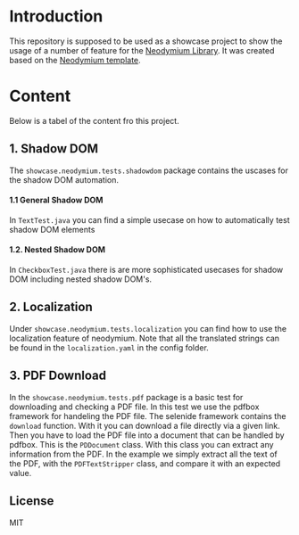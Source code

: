 # Introduction
This repository is supposed to be used as a showcase project to show the usage of a number of feature for the [Neodymium Library](https://github.com/Xceptance/neodymium-library). It was created based on the [Neodymium template](https://github.com/Xceptance/neodymium-template).



# Content
Below is a tabel of the content fro this project.

## 1. Shadow DOM
The `showcase.neodymium.tests.shadowdom` package contains the uscases for the shadow DOM automation.
#### 1.1 General Shadow DOM
In `TextTest.java` you can find a simple usecase on how to automatically test shadow DOM elements
#### 1.2. Nested Shadow DOM
In `CheckboxTest.java` there is are more sophisticated usecases for shadow DOM including nested shadow DOM's.
## 2. Localization
Under `showcase.neodymium.tests.localization` you can find how to use the localization feature of neodymium. Note that all the translated strings can be found in the `localization.yaml` in the config folder.
## 3. PDF Download
In the `showcase.neodymium.tests.pdf` package is a basic test for downloading and checking a PDF file. In this test we use the pdfbox framework for handeling the PDF file.
The selenide framework contains the `download` function. With it you can download a file directly via a given link.
Then you have to load the PDF file into a document that can be handled by pdfbox. This is the `PDDocument` class. With this class you can extract any information from the PDF.
In the example we simply extract all the text of the PDF, with the `PDFTextStripper` class, and compare it with an expected value.


## License
MIT
